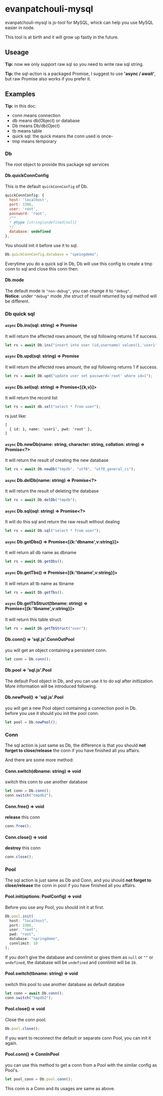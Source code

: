 # evanpatchouli-mysql

evanpatchouli-mysql is js-tool for MySQL, whick can help you use MySQL easier in node.

This tool is at birth and it will grow up fastly in the future.

## Useage

**Tip:** now we only support raw sql so you need to write raw sql string.

**Tip:** the sql-action is a packaged Promise, I suggest to use **'async / await'**, but raw Promise also works if you prefer it.

## Examples

**Tip:** in this doc:

- conn means connection
- db means db(Object) or database
- Db means Db/db(Oject)
- tb means table
- quick sql: the quick means the conn used is once-
- tmp means temporary

### Db

The root object to provide this package sql services

#### Db.quickConnConfig

This is the default `quickConnConfig` of Db.
```js
quickConnConfig: {
  host: 'localhost',
  port: 3306,
  user: 'root',
  password: 'root',
  /**
  * @type {string|undefined|null}
  */
  database: undefined
},
```
You should init it before use it to sql.
```js
Db.quickConnConfig.database = "speingdemo";
```
Everytime you do a quick sql in Db, Db will use this config to create a tmp conn to sql and close this conn then.

#### Db.mode

The default mode is `"non-debug"`, you can change it to `"debug"`.  
**Notice**: under `"debug"` mode ,the struct of result returned by sql method will be different.

### Db quick sql

#### `async` Db.ins(sql: string) => Promise<number>

It will return the affected rows amount, the sql following returns 1 if success.
```js
let rs = await Db.ins("insert into user (id,username) values(1,'user1')");
```

#### `async` Db.upd(sql: string) => Promise<number>

It will return the affected rows amount, the sql following returns 1 if success.
```js
let rs = await Db.upd("update user set password='root' where id=1");
```

#### `async` Db.sel(sql: string) => Promise<[{k,v}]>

It will return the record list
```js
let rs = await db.sel("select * from user");
```
rs just like:
```shell
[
  { id: 1, name: 'user1', pwd: 'root' },
] 
```

#### `async` Db.newDb(name: string, character: string, collation: string) => Promise<?>

It will return the result of creating the new database
```js
let rs = await Db.newDb("tmpdb", "utf8", "utf8_general_ci");
```

#### `async` Db.delDb(name: string) => Promise<?>

It will return the result of deleting the database
```js
let rs = await Db.delDb("tmpdb");
```

#### `async` Db.sql(sql: string) => Promise<?>

It will do this sql and return the raw result without dealing
```js
let rs = await Db.sql("select * from user");
```

#### `async` Db.getDbs() => Promise<[{k:'dbname',v:string}]>

It will return all db name as dbname
```js
let rs = await Db.getDbs();
```

#### `async` Db.getTbs() => Promise<[{k:'tbname',v:string}]>

It will return all tb name as tbname
```js
let rs = await Db.getTbs();
```

#### `async` Db.getTbStruct(tbname: string) => Promise<[{k:'tbname',v:string}]>

It will return this table struct.
```js
let rs = await Db.getTbStruct("user");
```

#### Db.conn() => 'sql.js'.ConnOutPool

you will get an object containing a persistent conn.
```js
let conn = Db.conn();
```

#### Db.pool => 'sql.js'.Pool

The default Pool object in Db, and you can use it to do sql after initlization.  
More information will be introduced following.

#### Db.newPool() => 'sql.js'.Pool

you will get a new Pool object containing a connection pool in Db.  
before you use it should you init the pool conn.
```js
let pool = Db.newPool();
```

### Conn

The sql action is just same as Db, the difference is that you should **not forget to close/release** the conn if you have finished all you affairs.

And there are some more method:

#### Conn.switch(dbname: string) => void

switch this conn to use another database
```js
let conn = Db.conn();
conn.switch("tmpdb2");
```

#### Conn.free() => void

**release** this conn
```js
conn.free();
```

#### Conn.close() => void

**destroy** this conn
```js
conn.close();
```

### Pool

The sql action is just same as Db and Conn, and you should **not forget to close/release** the conn in pool if you have finished all you affairs.

#### Pool.init(options: PoolConfig) => void

Before you use any Pool, you should init it at first.
```js
Db.pool.init(
  host: "localhost",
  port: 3306,
  user: "root",
  pwd: "root",
  database: "springdemo",
  connlimit: 10
);
```
If you don't give the database and connlimit or gives them as `null` or `""` or `undefined`, the database will be `undefined` and connlimit will be `10`.

#### Pool.switch(tbname: string) => void

switch this pool to use another database as default databse
```js
let conn = await Db.conn();
conn.switch("tmpdb2");
```

#### Pool.close() => void

Close the conn pool.
```js
Db.pool.close();
```
If you want to reconnect the default or separate conn Pool, you can init it again.

#### Pool.conn() => ConnInPool

you can use this method to get a conn from a Pool with the similar config as Pool's.
```js
let pool_conn = Db.pool.conn();
```
This conn is a Conn and its usages are same as above.